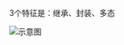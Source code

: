 3个特征是：继承、封装、多态


![示意图](http://upload-images.jianshu.io/upload_images/944365-d8f36d8f70d2db9f.png?imageMogr2/auto-orient/strip%7CimageView2/2/w/1240)
